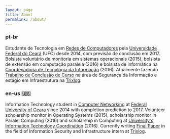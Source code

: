 ```yaml
---
layout: page
title: About
permalink: /about/
---
```


### pt-br

Estudante de Tecnologia em [Redes de Computadores](http://www.quixada.ufc.br/2016/03/17/curso-de-redes-de-computadores-homenageado/) pela [Universidade Federal do Ceará](http://ufc.br/) (UFC) desde 2014, com previsão de conclusão em 2017. Bolsista voluntário de monitoria em sistemas operacionais (2015), bolsista de extensão em computação paralela (2016) e bolsista de informática na [Coordenadoria de Tecnologia da Informação](http://cti.quixada.ufc.br/) (2016). Atualmente fazendo [Trabalho de Conclusão de Curso](https://github.com/isaccavalcante/tcc) na área de Segurança da Informação e estágio em Infraestrutura na [Trixlog](http://www.trixlog.com/).

### en-us :us:

Information Technology student in [Computer Networking](http://www.quixada.ufc.br/2016/03/17/curso-de-redes-de-computadores-homenageado/) at [Federal University of Ceara](http://ufc.br/) since 2014 with completion prediction to 2017. Volunteer scholarship monitor in Operating Systems (2015), scholarship monitor in Paralel Computing (2016) and scholarship in Computing at [University's Information Technology Coordination](http://cti.quixada.ufc.br/) (2016). Currently writing [Final Paper](https://github.com/isaccavalcante/tcc) in the field of Information Security and Infrastructure intern at [Trixlog](http://www.trixlog.com/).
